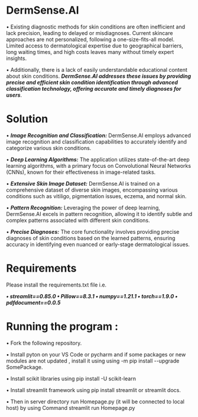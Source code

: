 # DermSense.AI
• Existing diagnostic methods for skin conditions are often inefficient and lack precision, leading to delayed or misdiagnoses. Current skincare approaches are not personalized, following a one-size-fits-all model. Limited access to dermatological expertise due to geographical barriers, long waiting times, and high costs leaves many without timely expert insights. 

• Additionally, there is a lack of easily understandable educational content about skin conditions. ***DermSense.AI addresses these issues by providing precise and efficient skin condition identification through advanced classification technology, offering accurate and timely diagnoses for users***.

# Solution 
• ***Image Recognition and Classification:*** DermSense.AI employs advanced image recognition and classification capabilities to accurately identify and categorize various skin conditions.

• ***Deep Learning Algorithms:*** The application utilizes state-of-the-art deep learning algorithms, with a primary focus on Convolutional Neural Networks (CNNs), known for their effectiveness in image-related tasks.

• ***Extensive Skin Image Dataset:*** DermSense.AI is trained on a comprehensive dataset of diverse skin images, encompassing various conditions such as vitiligo, pigmentation issues, eczema, and normal skin. 

• ***Pattern Recognition:*** Leveraging the power of deep learning, DermSense.AI excels in pattern recognition, allowing it to identify subtle and complex patterns associated with different skin conditions.

• ***Precise Diagnoses:*** The core functionality involves providing precise diagnoses of skin conditions based on the learned patterns, ensuring accuracy in identifying even nuanced or early-stage dermatological issues.

# Requirements
Please install the requirements.txt file i.e. 

***• streamlit==0.85.0 • Pillow==8.3.1 • numpy==1.21.1 • torch==1.9.0 • pdfdocument==0.0.5***

# Running the program :

• Fork the following repository.

• Install pyton on your VS Code or pycharm and if some packages or new modules are not updated , install it using using -m pip install --upgrade SomePackage.

• Install scikit libraries using pip install -U scikit-learn

• Install streamlit framework using pip install streamlit or streamlit docs.

• Then in server directory run Homepage.py (it will be connected to local host) by using Command streamlit run Homepage.py 








